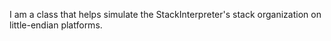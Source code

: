 I am a class that helps simulate the StackInterpreter's stack organization on little-endian platforms.
